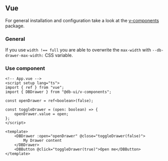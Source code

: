 ## Vue

For general installation and configuration take a look at the [v-components](https://www.npmjs.com/package/@db-ui/v-components) package.

### General

If you use `width !== full` you are able to overwrite the `max-width` with `--db-drawer-max-width:` CSS variable.

### Use component

```vue App.vue
<!-- App.vue -->
<script setup lang="ts">
import { ref } from "vue";
import { DBDrawer } from "@db-ui/v-components";

const openDrawer = ref<boolean>(false);

const toggleDrawer = (open: boolean) => {
	openDrawer.value = open;
};
</script>

<template>
	<DBDrawer :open="openDrawer" @close="toggleDrawer(false)">
		My Drawer content
	</DBDrawer>
	<DBButton @click="toggleDrawer(true)">Open me</DBButton>
</template>
```
